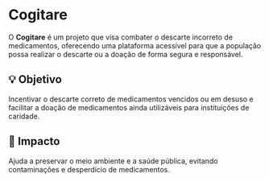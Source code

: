 # Cogitare

O **Cogitare** é um projeto que visa combater o descarte incorreto de medicamentos, oferecendo uma plataforma acessível para que a população possa realizar o descarte ou a doação de forma segura e responsável.

## 💡 Objetivo

Incentivar o descarte correto de medicamentos vencidos ou em desuso e facilitar a doação de medicamentos ainda utilizáveis para instituições de caridade.

## 🌱 Impacto

Ajuda a preservar o meio ambiente e a saúde pública, evitando contaminações e desperdício de medicamentos.
